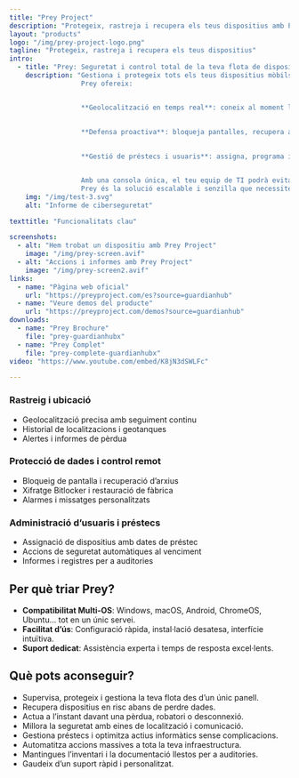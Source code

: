 ```yaml
---
title: "Prey Project"
description: "Protegeix, rastreja i recupera els teus dispositius amb Prey Project. Control total dels teus dispositius i portàtils (tot i no tenir GPS) des d'una consola única"
layout: "products"
logo: "/img/prey-project-logo.png"
tagline: "Protegeix, rastreja i recupera els teus dispositius"
intro:
  - title: "Prey: Seguretat i control total de la teva flota de dispositius"
    description: "Gestiona i protegeix tots els teus dispositius mòbils i ordinadors de forma remota, àgil i centralitzada.  
                  Prey ofereix:


                  **Geolocalització en temps real**: coneix al moment la posició de cada equip, fins i tot sense GPS. 
                  
                  
                  **Defensa proactiva**: bloqueja pantalles, recupera arxius i activa alarmes si un dispositiu desapareix.  

                  
                  **Gestió de préstecs i usuaris**: assigna, programa i monitoritza dispositius; automatitza accions de seguretat quan caduquen.


                  Amb una consola única, el teu equip de TI podrà evitar pèrdues, garantir el compliment de les polítiques d’ús i reaccionar davant qualsevol incident.  
                  Prey és la solució escalable i senzilla que necessites per mantenir la teva infraestructura sempre protegida."
    img: "/img/test-3.svg"
    alt: "Informe de ciberseguretat"

texttitle: "Funcionalitats clau"

screenshots:
  - alt: "Hem trobat un dispositiu amb Prey Project"
    image: "/img/prey-screen.avif"
  - alt: "Accions i informes amb Prey Project"
    image: "/img/prey-screen2.avif"
links:
  - name: "Pàgina web oficial"
    url: "https://preyproject.com/es?source=guardianhub"
  - name: "Veure demos del producte"
    url: "https://preyproject.com/demos?source=guardianhub"
downloads:
  - name: "Prey Brochure"
    file: "prey-guardianhubx"
  - name: "Prey Complet"
    file: "prey-complete-guardianhubx"
video: "https://www.youtube.com/embed/K8jN3dSWLFc"

---
```


### Rastreig i ubicació  
- Geolocalització precisa amb seguiment continu  
- Historial de localitzacions i geotanques  
- Alertes i informes de pèrdua

### Protecció de dades i control remot  
- Bloqueig de pantalla i recuperació d’arxius  
- Xifratge Bitlocker i restauració de fàbrica  
- Alarmes i missatges personalitzats

### Administració d’usuaris i préstecs  
- Assignació de dispositius amb dates de préstec  
- Accions de seguretat automàtiques al venciment  
- Informes i registres per a auditories


## Per què triar Prey?

- **Compatibilitat Multi-OS**: Windows, macOS, Android, ChromeOS, Ubuntu… tot en un únic servei.  
- **Facilitat d’ús**: Configuració ràpida, instal·lació desatesa, interfície intuïtiva.  
- **Suport dedicat**: Assistència experta i temps de resposta excel·lents.


## Què pots aconseguir?

- Supervisa, protegeix i gestiona la teva flota des d’un únic panell.  
- Recupera dispositius en risc abans de perdre dades.  
- Actua a l’instant davant una pèrdua, robatori o desconnexió.  
- Millora la seguretat amb eines de localització i comunicació.  
- Gestiona préstecs i optimitza actius informàtics sense complicacions.  
- Automatitza accions massives a tota la teva infraestructura.  
- Mantingues l’inventari i la documentació llestos per a auditories.  
- Gaudeix d’un suport ràpid i personalitzat.